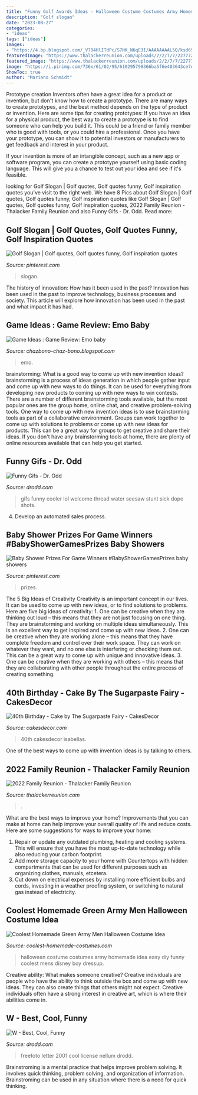 ```yaml
---
title: "Funny Golf Awards Ideas - Halloween Costume Costumes Army Homemade Idea Easy Diy Funny Coolest Mens Disney Boy Dressup"
description: "Golf slogan"
date: "2023-08-27"
categories:
- "ideas"
tags: ["ideas"]
images:
- "https://4.bp.blogspot.com/_V704HlITdPc/S7NK_N6qE3I/AAAAAAAAL5Q/ksd6SwD5nuo/s1600/9.jpg"
featuredImage: "https://www.thalackerreunion.com/uploads/2/2/7/7/22777296/tdg5sasltnmmw1amtamq5g_3_orig.jpg"
featured_image: "https://www.thalackerreunion.com/uploads/2/2/7/7/22777296/tdg5sasltnmmw1amtamq5g_3_orig.jpg"
image: "https://i.pinimg.com/736x/61/02/95/610295798366ba5f6e403643ce7d75df.jpg"
ShowToc: true
author: "Mariano Schmidt"
---
```



Prototype creation
Inventors often have a great idea for a product or invention, but don't know how to create a prototype. There are many ways to create prototypes, and the best method depends on the type of product or invention. Here are some tips for creating prototypes:
If you have an idea for a physical product, the best way to create a prototype is to find someone who can help you build it. This could be a friend or family member who is good with tools, or you could hire a professional. Once you have your prototype, you can show it to potential investors or manufacturers to get feedback and interest in your product.

If your invention is more of an intangible concept, such as a new app or software program, you can create a prototype yourself using basic coding language. This will give you a chance to test out your idea and see if it's feasible.

	

		
looking for Golf Slogan | Golf quotes, Golf quotes funny, Golf inspiration quotes you've visit to the right web. We have 8 Pics about Golf Slogan | Golf quotes, Golf quotes funny, Golf inspiration quotes like Golf Slogan | Golf quotes, Golf quotes funny, Golf inspiration quotes, 2022 Family Reunion - Thalacker Family Reunion and also Funny Gifs - Dr. Odd. Read more:
		
    
## Golf Slogan | Golf Quotes, Golf Quotes Funny, Golf Inspiration Quotes

<img loading=lazy src="https://i.pinimg.com/736x/6f/31/97/6f31975fc9350dabb65ec48978a2ef70.jpg" onerror="this.onerror=null;this.src='https://tse3.mm.bing.net/th?id=OIP.xusPcv04XLmiP0VVu-9IEAHaLG&amp;pid=15.1';" alt="Golf Slogan | Golf quotes, Golf quotes funny, Golf inspiration quotes">

_Source: pinterest.com_

>slogan. 

	

The history of innovation: How has it been used in the past?
Innovation has been used in the past to improve technology, business processes and society. This article will explore how innovation has been used in the past and what impact it has had.

    
## Game Ideas : Game Review: Emo Baby

<img loading=lazy src="https://4.bp.blogspot.com/_V704HlITdPc/S7NK_N6qE3I/AAAAAAAAL5Q/ksd6SwD5nuo/s1600/9.jpg" onerror="this.onerror=null;this.src='https://tse2.mm.bing.net/th?id=OIP.H7Jyu1VVBVCxWZ5DU6a28gHaJ4&amp;pid=15.1';" alt="Game Ideas : Game Review: Emo baby">

_Source: chazbono-chaz-bono.blogspot.com_

>emo. 

	

brainstorming: What is a good way to come up with new invention ideas?
brainstorming is a process of ideas generation in which people gather input and come up with new ways to do things. It can be used for everything from developing new products to coming up with new ways to win contests. There are a number of different brainstorming tools available, but the most popular ones are the group home, online chat, and creative problem-solving tools. 
One way to come up with new invention ideas is to use brainstorming tools as part of a collaborative environment. Groups can work together to come up with solutions to problems or come up with new ideas for products. This can be a great way for groups to get creative and share their ideas. If you don't have any brainstorming tools at home, there are plenty of online resources available that can help you get started.

    
## Funny Gifs - Dr. Odd

<img loading=lazy src="http://www.drodd.com/images10/funny-gifs6.gif" onerror="this.onerror=null;this.src='https://tse4.mm.bing.net/th?id=OIP.a_RURFA1VRQ_dkX4HsKpKgAAAA&amp;pid=15.1';" alt="Funny Gifs - Dr. Odd">

_Source: drodd.com_

>gifs funny cooler lol welcome thread water seesaw stunt sick dope shots. 

	

4. Develop an automated sales process.

    
## Baby Shower Prizes For Game Winners #BabyShowerGamesPrizes Baby Showers

<img loading=lazy src="https://i.pinimg.com/736x/61/02/95/610295798366ba5f6e403643ce7d75df.jpg" onerror="this.onerror=null;this.src='https://tse2.mm.bing.net/th?id=OIP.aXUoQpI_eAfVHYKlpVPv_QHaLH&amp;pid=15.1';" alt="Baby Shower Prizes For Game Winners #BabyShowerGamesPrizes baby showers">

_Source: pinterest.com_

>prizes. 

	

The 5 Big Ideas of Creativity
Creativity is an important concept in our lives. It can be used to come up with new ideas, or to find solutions to problems. Here are five big ideas of creativity: 1. One can be creative when they are thinking out loud – this means that they are not just focusing on one thing. They are brainstorming and working on multiple ideas simultaneously. This is an excellent way to get inspired and come up with new ideas. 2. One can be creative when they are working alone – this means that they have complete freedom and control over their work space. They can work on whatever they want, and no one else is interfering or checking them out. This can be a great way to come up with unique and innovative ideas. 3. One can be creative when they are working with others – this means that they are collaborating with other people throughout the entire process of creating something.

    
## 40th Birthday - Cake By The Sugarpaste Fairy - CakesDecor

<img loading=lazy src="https://pic.cakesdecor.com/m/e4crea4pfiffzwyginrw.jpg" onerror="this.onerror=null;this.src='https://tse1.mm.bing.net/th?id=OIP.-TCv1EiFSPQZA7tCv75-rwHaLc&amp;pid=15.1';" alt="40th Birthday - Cake by The Sugarpaste Fairy - CakesDecor">

_Source: cakesdecor.com_

>40th cakesdecor isabellas. 

	

One of the best ways to come up with invention ideas is by talking to others.

    
## 2022 Family Reunion - Thalacker Family Reunion

<img loading=lazy src="https://www.thalackerreunion.com/uploads/2/2/7/7/22777296/tdg5sasltnmmw1amtamq5g_3_orig.jpg" onerror="this.onerror=null;this.src='https://tse1.mm.bing.net/th?id=OIP.cmMG0S0voWDZtDzyVu5IQQHaFj&amp;pid=15.1';" alt="2022 Family Reunion - Thalacker Family Reunion">

_Source: thalackerreunion.com_

>. 

	

What are the best ways to improve your home?
Improvements that you can make at home can help improve your overall quality of life and reduce costs. Here are some suggestions for ways to improve your home: 
1. Repair or update any outdated plumbing, heating and cooling systems. This will ensure that you have the most up-to-date technology while also reducing your carbon footprint. 
2. Add more storage capacity to your home with Countertops with hidden compartments that can be used for different purposes such as organizing clothes, manuals, etcetera. 
3. Cut down on electrical expenses by installing more efficient bulbs and cords, investing in a weather proofing system, or switching to natural gas instead of electricity. 

    
## Coolest Homemade Green Army Men Halloween Costume Idea

<img loading=lazy src="http://www.coolest-homemade-costumes.com/files/2017/01/coolest-homemade-green-army-men-halloween-costume-idea-14-21424160.jpg" onerror="this.onerror=null;this.src='https://tse2.mm.bing.net/th?id=OIP.0_wp_vaN9vCiFd27HSpliwHaJ4&amp;pid=15.1';" alt="Coolest Homemade Green Army Men Halloween Costume Idea">

_Source: coolest-homemade-costumes.com_

>halloween costume costumes army homemade idea easy diy funny coolest mens disney boy dressup. 

	

Creative ability: What makes someone creative?
Creative individuals are people who have the ability to think outside the box and come up with new ideas. They can also create things that others might not expect. Creative individuals often have a strong interest in creative art, which is where their abilities come in.

    
## W - Best, Cool, Funny

<img loading=lazy src="https://www.drodd.com/images14/w11.jpg" onerror="this.onerror=null;this.src='https://tse1.mm.bing.net/th?id=OIP.Zv5m1WyxGaKJsRTrlVDsCQHaE8&amp;pid=15.1';" alt="W - Best, Cool, Funny">

_Source: drodd.com_

>freefoto letter 2001 cool license nellum drodd. 

	

Brainstroming is a mental practice that helps improve problem solving. It involves quick thinking, problem solving, and organization of information. Brainstroming can be used in any situation where there is a need for quick thinking.

